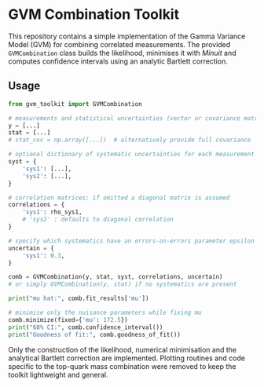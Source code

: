 # GVM Combination Toolkit

This repository contains a simple implementation of the Gamma Variance Model (GVM) for
combining correlated measurements.  The provided `GVMCombination` class builds
the likelihood, minimises it with *Minuit* and computes confidence intervals
using an analytic Bartlett correction.

## Usage

```python
from gvm_toolkit import GVMCombination

# measurements and statistical uncertainties (vector or covariance matrix)
y = [...]
stat = [...]
# stat_cov = np.array([...])  # alternatively provide full covariance

# optional dictionary of systematic uncertainties for each measurement
syst = {
    'sys1': [...],
    'sys2': [...],
}

# correlation matrices; if omitted a diagonal matrix is assumed
correlations = {
    'sys1': rho_sys1,
    # 'sys2' : defaults to diagonal correlation
}

# specify which systematics have an errors-on-errors parameter epsilon
uncertain = {
    'sys1': 0.3,
}

comb = GVMCombination(y, stat, syst, correlations, uncertain)
# or simply GVMCombination(y, stat) if no systematics are present

print("mu hat:", comb.fit_results['mu'])

# minimise only the nuisance parameters while fixing mu
comb.minimize(fixed={'mu': 172.5})
print("68% CI:", comb.confidence_interval())
print("Goodness of fit:", comb.goodness_of_fit())
```

Only the construction of the likelihood, numerical minimisation and the
analytical Bartlett correction are implemented.  Plotting routines and code
specific to the top-quark mass combination were removed to keep the toolkit
lightweight and general.
